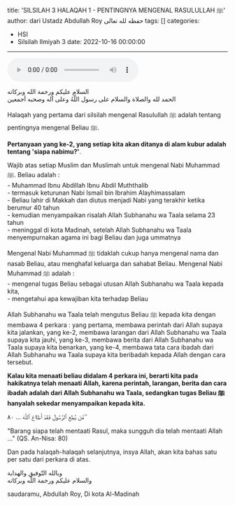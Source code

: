 title: 'SILSILAH 3 HALAQAH 1 - PENTINGNYA MENGENAL RASULULLAH ﷺ'
author: dari Ustadz Abdullah Roy حفظه لله تعالى
tags: []
categories:
  - HSI
  - Silsilah Ilmiyah 3
date: 2022-10-16 00:00:00
---
<audio controls="" src="https://docs.google.com/uc?export=open&id=1-7VR5h6s5Ai8tBjIi27yquHTeLx4VEwN"></audio>

<div class="dalil">
  السلام عليكم ورحمة الله وبركاته
  <br>
  الحمد لله والصلاة والسلام على رسول اللَّهُ وعلى آله وصحبه أجمعين
</div>

Halaqah yang pertama dari silsilah mengenal Rasulullah ﷺ adalah tentang pentingnya mengenal Beliau ﷺ.

<b>Pertanyaan yang ke-2, yang setiap kita akan ditanya di alam kubur adalah tentang 'siapa nabimu?'</b>. 
  
<p>
  Wajib atas setiap Muslim dan Muslimah untuk mengenal Nabi Muhammad ﷺ. Beliau adalah :
  <br>- Muhammad Ibnu Abdillah Ibnu Abdil Muththalib
  <br>- termasuk keturunan Nabi Ismail bin Ibrahim Alayhimassalam
  <br>- Beliau lahir di Makkah dan diutus menjadi Nabi yang terakhir ketika berumur 40 tahun
  <br>- kemudian menyampaikan risalah Allah Subhanahu wa Taala selama 23 tahun
  <br>- meninggal di kota Madinah, setelah Allah Subhanahu wa Taala menyempurnakan agama ini bagi Beliau dan juga ummatnya
</p>

<p>
Mengenal Nabi Muhammad ﷺ tidaklah cukup hanya mengenal nama dan nasab Beliau, atau menghafal keluarga dan sahabat Beliau. Mengenal Nabi Muhammad ﷺ adalah :
<br>- mengenal tugas Beliau sebagai utusan Allah Subhanahu wa Taala kepada kita,
<br>- mengetahui apa kewajiban kita terhadap Beliau
</p>

Allah Subhanahu wa Taala telah mengutus Beliau ﷺ kepada kita dengan membawa 4 perkara :
yang pertama, membawa perintah dari Allah supaya kita jalankan,
yang ke-2, membawa larangan dari Allah Subhanahu wa Taala supaya kita jauhi,
yang ke-3, membawa berita dari Allah Subhanahu wa Taala supaya kita benarkan,
yang ke-4, membawa tata cara ibadah dari Allah Subhanahu wa Taala supaya kita beribadah kepada Allah dengan cara tersebut.

<b>Kalau kita menaati beliau didalam 4 perkara ini, berarti kita pada hakikatnya telah menaati Allah, karena perintah, larangan, berita dan cara ibadah adalah dari Allah Subhanahu wa Taala, sedangkan tugas Beliau ﷺ hanyalah sekedar menyampaikan kepada kita.</b>

<div class="dalil">
  مَّن يُطِعِ ٱلرَّسُولَ فَقَدْ أَطَااعَ ٱللَّهَ ... ٨٠ ۖ
  <p>
  "Barang siapa telah mentaati Rasul, maka sungguh dia telah mentaati Allah ..." (QS. An-Nisa: 80)
  </p>
</div>

Dan pada halaqah-halaqah selanjutnya, insya Allah, akan kita bahas satu per satu dari perkara di atas.

<div class="dalil">
  وبالله التّوفيق والهداية
  <br>
  والسلام عليكم ورحمة اللّه وبركاته
</div>

<p class="signature">
  saudaramu, Abdullah Roy, 
  Di kota Al-Madinah
</p>

